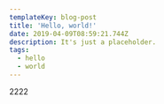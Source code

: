 ```yaml
---
templateKey: blog-post
title: 'Hello, world!'
date: 2019-04-09T08:59:21.744Z
description: It's just a placeholder.
tags:
  - hello
  - world
---
```

2222
